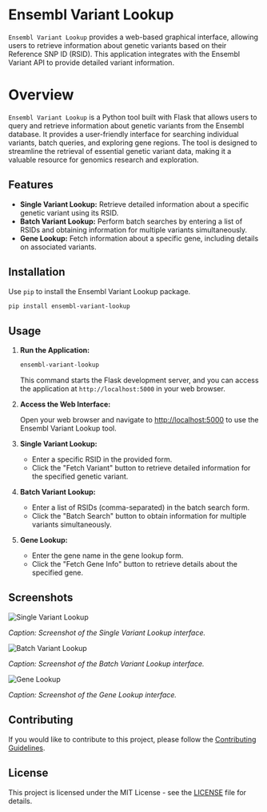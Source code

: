 # Ensembl Variant Lookup

`Ensembl Variant Lookup` provides a web-based graphical interface, allowing users to retrieve information about genetic variants based on their Reference SNP ID (RSID). This application integrates with the Ensembl Variant API to provide detailed variant information.

# Overview

`Ensembl Variant Lookup` is a Python tool built with Flask that allows users to query and retrieve information about genetic variants from the Ensembl database. It provides a user-friendly interface for searching individual variants, batch queries, and exploring gene regions. The tool is designed to streamline the retrieval of essential genetic variant data, making it a valuable resource for genomics research and exploration.

## Features

-   **Single Variant Lookup:** Retrieve detailed information about a specific genetic variant using its RSID.
-   **Batch Variant Lookup:** Perform batch searches by entering a list of RSIDs and obtaining information for multiple variants simultaneously.
-   **Gene Lookup:** Fetch information about a specific gene, including details on associated variants.

## Installation

Use `pip` to install the Ensembl Variant Lookup package.

``` bash
pip install ensembl-variant-lookup
```

## Usage

1.  **Run the Application:**

    ``` bash
    ensembl-variant-lookup
    ```

    This command starts the Flask development server, and you can access the application at `http://localhost:5000` in your web browser.

2.  **Access the Web Interface:**

    Open your web browser and navigate to <http://localhost:5000> to use the Ensembl Variant Lookup tool.

3.  **Single Variant Lookup:**

    -   Enter a specific RSID in the provided form.
    -   Click the "Fetch Variant" button to retrieve detailed information for the specified genetic variant.

4.  **Batch Variant Lookup:**

    -   Enter a list of RSIDs (comma-separated) in the batch search form.
    -   Click the "Batch Search" button to obtain information for multiple variants simultaneously.

5.  **Gene Lookup:**

    -   Enter the gene name in the gene lookup form.
    -   Click the "Fetch Gene Info" button to retrieve details about the specified gene.

## Screenshots

![Single Variant Lookup](/path/to/images/single_variant_lookup.png)

*Caption: Screenshot of the Single Variant Lookup interface.*

![Batch Variant Lookup](/path/to/images/batch_variant_lookup.png)

*Caption: Screenshot of the Batch Variant Lookup interface.*

![Gene Lookup](/path/to/images/gene_lookup.png)

*Caption: Screenshot of the Gene Lookup interface.*

## Contributing

If you would like to contribute to this project, please follow the [Contributing Guidelines](CONTRIBUTING.md).

## License

This project is licensed under the MIT License - see the [LICENSE](LICENSE) file for details.
